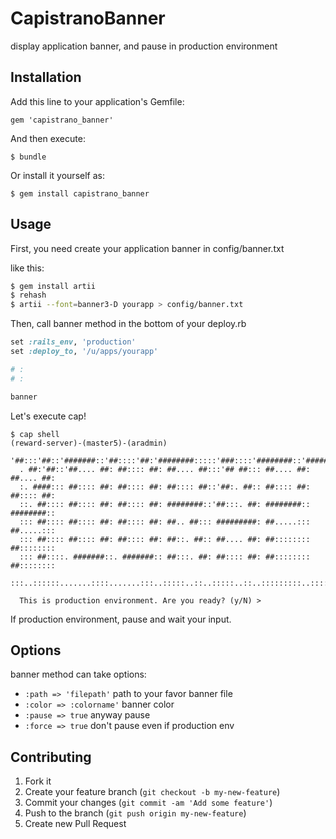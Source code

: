# CapistranoBanner

display application banner, and pause in production environment

## Installation

Add this line to your application's Gemfile:

    gem 'capistrano_banner'

And then execute:

    $ bundle

Or install it yourself as:

    $ gem install capistrano_banner

## Usage

First, you need create your application banner in config/banner.txt

like this:

```zsh
$ gem install artii
$ rehash
$ artii --font=banner3-D yourapp > config/banner.txt
```

Then, call banner method in the bottom of your deploy.rb

```ruby
set :rails_env, 'production'
set :deploy_to, '/u/apps/yourapp'

# :
# :

banner
```

Let's execute cap!

```
$ cap shell                                                                                                                                (reward-server)-(master5)-(aradmin)
  '##:::'##::'#######::'##::::'##:'########:::::'###::::'########::'########::
  . ##:'##::'##.... ##: ##:::: ##: ##.... ##:::'## ##::: ##.... ##: ##.... ##:
  :. ####::: ##:::: ##: ##:::: ##: ##:::: ##::'##:. ##:: ##:::: ##: ##:::: ##:
  ::. ##:::: ##:::: ##: ##:::: ##: ########::'##:::. ##: ########:: ########::
  ::: ##:::: ##:::: ##: ##:::: ##: ##.. ##::: #########: ##.....::: ##.....:::
  ::: ##:::: ##:::: ##: ##:::: ##: ##::. ##:: ##.... ##: ##:::::::: ##::::::::
  ::: ##::::. #######::. #######:: ##:::. ##: ##:::: ##: ##:::::::: ##::::::::
  :::..::::::.......::::.......:::..:::::..::..:::::..::..:::::::::..:::::::::

  This is production environment. Are you ready? (y/N) > 
```

If production environment, pause and wait your input.

## Options

banner method can take options:

- `:path => 'filepath'` path to your favor banner file
- `:color => :colorname'` banner color
- `:pause => true` anyway pause
- `:force => true` don't pause even if production env

## Contributing

1. Fork it
2. Create your feature branch (`git checkout -b my-new-feature`)
3. Commit your changes (`git commit -am 'Add some feature'`)
4. Push to the branch (`git push origin my-new-feature`)
5. Create new Pull Request
